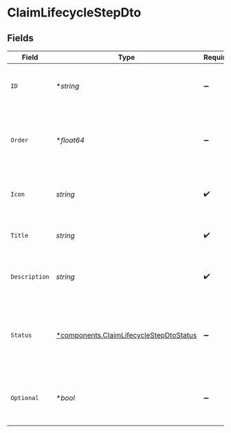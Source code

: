 # ClaimLifecycleStepDto


## Fields

| Field                                                                                             | Type                                                                                              | Required                                                                                          | Description                                                                                       | Example                                                                                           |
| ------------------------------------------------------------------------------------------------- | ------------------------------------------------------------------------------------------------- | ------------------------------------------------------------------------------------------------- | ------------------------------------------------------------------------------------------------- | ------------------------------------------------------------------------------------------------- |
| `ID`                                                                                              | **string*                                                                                         | :heavy_minus_sign:                                                                                | The unique identifier of the claim lifecycle step.                                                | cls_ccb73f5636c04add8e91c3929353f94b                                                              |
| `Order`                                                                                           | **float64*                                                                                        | :heavy_minus_sign:                                                                                | The position that this step should occur in the claim lifecycle.                                  | 0                                                                                                 |
| `Icon`                                                                                            | *string*                                                                                          | :heavy_check_mark:                                                                                | The icon used for the claim lifecycle step.                                                       | info-circle                                                                                       |
| `Title`                                                                                           | *string*                                                                                          | :heavy_check_mark:                                                                                | The title of the claim lifecycle step.                                                            | Describe your issue                                                                               |
| `Description`                                                                                     | *string*                                                                                          | :heavy_check_mark:                                                                                | The description of the claim lifecycle step.                                                      | What has caused you to open this claim?                                                           |
| `Status`                                                                                          | [*components.ClaimLifecycleStepDtoStatus](../../models/components/claimlifecyclestepdtostatus.md) | :heavy_minus_sign:                                                                                | The default status of the step seen by the customer when a claim is opened.                       |                                                                                                   |
| `Optional`                                                                                        | **bool*                                                                                           | :heavy_minus_sign:                                                                                | Wether or not this step is optional for the customer.                                             |                                                                                                   |